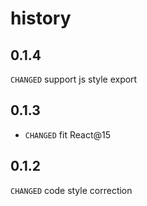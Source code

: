 # history

## 0.1.4

`CHANGED` support js style export

## 0.1.3

* `CHANGED` fit React@15

## 0.1.2

`CHANGED` code style correction